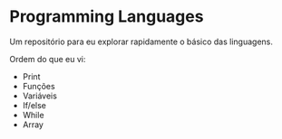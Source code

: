 # Programming Languages
Um repositório para eu explorar rapidamente o básico das linguagens.  

Ordem do que eu vi:  
* Print
* Funções
* Variáveis
* If/else
* While
* Array
